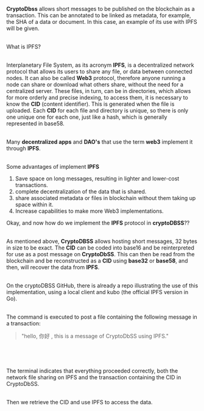 <b>CryptoDbss</b> allows short messages to be published on the blockchain as a transaction. This can be annotated to be linked as metadata, for example, the SHA of a data or document. In this case, an example of its use with IPFS will be given. <br><br>

What is IPFS? <br><br>

Interplanetary File System, as its acronym <b>IPFS</b>, is a decentralized network protocol that allows its users to share any file, or data between connected nodes. It can also be called <b>Web3</b> protocol, therefore anyone running a node can share or download what others share, without the need for a centralized server. These files, in turn, can be in directories, which allows for more orderly and precise indexing, to access them, it is necessary to know the <b>CID</b> (content identifier). This is generated when the file is uploaded. Each <b>CID</b> for each file and directory is unique, so there is only one unique one for each one, just like a hash, which is generally represented in base58. <br><br>

Many <b>decentralized apps</b> and <b>DAO's</b> that use the term <b>web3</b> implement it through <b>IPFS</b>.<br><br>

Some advantages of implement <b>IPFS</b> <br/>
 <ol>
  <li>Save space on long messages, resulting in lighter and lower-cost transactions.</li>
  <li>complete decentralization of the data that is shared.</li>
  <li>share associated metadata or files in blockchain without them taking up space within it.</li>
  <li>Increase capabilities to make more Web3 implementations.</li>
</ol> 

Okay, and now how do we implement the <b>IPFS</b> protocol in <b>cryptoDBSS</b>??<br><br>

As mentioned above, <b>CryptoDBSS</b> allows hosting short messages, 32 bytes in size to be exact. The <b>CID</b> can be coded into base16 and be reinterpreted for use as a post message on <b>CryptoDbSS</b>. This can then be read from the blockchain and be  reconstructed as a <b>CID</b> using <b>base32</b> or <b>base58</b>, and then, will recover the data from <b>IPFS</b>.<br><br>

On the cryptoDBSS GitHub, there is already a repo illustrating the use of this implementation, using a local client and kubo (the official IPFS version in Go).<br><br>

The command is executed to post a file containing the following message in a transaction:<br>

<p align="center"> <blockquote>"hello, 你好 , this is a message of CryptoDbSS using IPFS."</blockquote> </p><br>

<div class="separator" style="clear: both;"><a href="https://blogger.googleusercontent.com/img/b/R29vZ2xl/AVvXsEg6f4wgPsdsEYCV_8fbGXEgQBFJdm_JeCtd3e6kwvWQSXsY24kO4pUHnulyAAJXDP5tEedeqXQy_KVOkrCmYPE44pEvrP1Jp3OlQb0t1WCX7dAGrhqJONky2r0O3gge_8yBg1h-CK3LZIePKrTDoBMMIwy1OxYJt2gVsLxITYs0D-LUIaHH_aPzr4uJ9yA/s1600/img0.jpg" style="display: block; padding: 1em 0; text-align: center; "><img alt="" border="0" data-original-height="1080" data-original-width="1920" src="https://blogger.googleusercontent.com/img/b/R29vZ2xl/AVvXsEg6f4wgPsdsEYCV_8fbGXEgQBFJdm_JeCtd3e6kwvWQSXsY24kO4pUHnulyAAJXDP5tEedeqXQy_KVOkrCmYPE44pEvrP1Jp3OlQb0t1WCX7dAGrhqJONky2r0O3gge_8yBg1h-CK3LZIePKrTDoBMMIwy1OxYJt2gVsLxITYs0D-LUIaHH_aPzr4uJ9yA/s1600/img0.jpg"/></a></div>


The terminal indicates that everything proceeded correctly, both the network file sharing on IPFS and the transaction containing the CID in CryptoDbSS. <br><br>

Then we retrieve the CID and use IPFS to access the data. <br>

<div class="separator" style="clear: both;"><a href="https://blogger.googleusercontent.com/img/b/R29vZ2xl/AVvXsEjJJOV_3N8tT-0YnOtQ9gnwCTsmb5bE46OhAxBaR29Rt-7gMwmInZZ81Cjr3McWyWbl6M-nya18P3UKpWQbMqVN9rvhw1dU2S6_h_DSDTxf8lILaXYDOGUr8F6ps3Yy7IJa7oNJjmOJdB-wu8vJvtq8dMhPV7JCzaL4Wp3FwVAuKEhaVHZexVjGwoS3UMc/s1600/img0.jpg" style="display: block; padding: 1em 0; text-align: center; "><img alt="" border="0" data-original-height="1080" data-original-width="1920" src="https://blogger.googleusercontent.com/img/b/R29vZ2xl/AVvXsEjJJOV_3N8tT-0YnOtQ9gnwCTsmb5bE46OhAxBaR29Rt-7gMwmInZZ81Cjr3McWyWbl6M-nya18P3UKpWQbMqVN9rvhw1dU2S6_h_DSDTxf8lILaXYDOGUr8F6ps3Yy7IJa7oNJjmOJdB-wu8vJvtq8dMhPV7JCzaL4Wp3FwVAuKEhaVHZexVjGwoS3UMc/s1600/img0.jpg"/></a></div>
